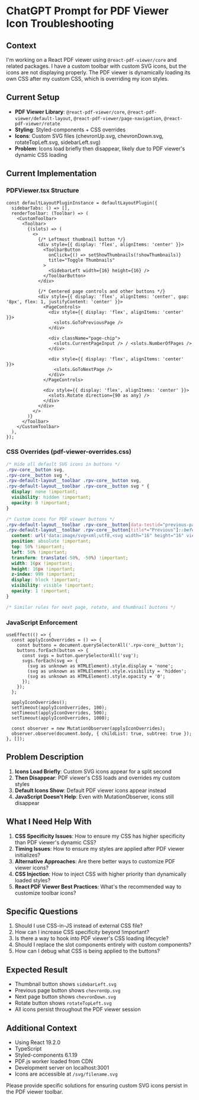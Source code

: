 # ChatGPT Prompt for PDF Viewer Icon Troubleshooting

## Context
I'm working on a React PDF viewer using `@react-pdf-viewer/core` and related packages. I have a custom toolbar with custom SVG icons, but the icons are not displaying properly. The PDF viewer is dynamically loading its own CSS after my custom CSS, which is overriding my icon styles.

## Current Setup
- **PDF Viewer Library**: `@react-pdf-viewer/core`, `@react-pdf-viewer/default-layout`, `@react-pdf-viewer/page-navigation`, `@react-pdf-viewer/rotate`
- **Styling**: Styled-components + CSS overrides
- **Icons**: Custom SVG files (chevronUp.svg, chevronDown.svg, rotateTopLeft.svg, sidebarLeft.svg)
- **Problem**: Icons load briefly then disappear, likely due to PDF viewer's dynamic CSS loading

## Current Implementation

### PDFViewer.tsx Structure
```tsx
const defaultLayoutPluginInstance = defaultLayoutPlugin({
  sidebarTabs: () => [],
  renderToolbar: (Toolbar) => (
    <CustomToolbar>
      <Toolbar>
        {(slots) => (
          <>
            {/* Leftmost thumbnail button */}
            <div style={{ display: 'flex', alignItems: 'center' }}>
              <ToolbarButton 
                onClick={() => setShowThumbnails(!showThumbnails)}
                title="Toggle Thumbnails"
              >
                <SidebarLeft width={16} height={16} />
              </ToolbarButton>
            </div>
            
            {/* Centered page controls and other buttons */}
            <div style={{ display: 'flex', alignItems: 'center', gap: '8px', flex: 1, justifyContent: 'center' }}>
              <PageControls>
                <div style={{ display: 'flex', alignItems: 'center' }}>
                  <slots.GoToPreviousPage />
                </div>
                
                <div className="page-chip">
                  <slots.CurrentPageInput /> / <slots.NumberOfPages />
                </div>
                
                <div style={{ display: 'flex', alignItems: 'center' }}>
                  <slots.GoToNextPage />
                </div>
              </PageControls>
              
              <div style={{ display: 'flex', alignItems: 'center' }}>
                <slots.Rotate direction={90 as any} />
              </div>
            </div>
          </>
        )}
      </Toolbar>
    </CustomToolbar>
  ),
});
```

### CSS Overrides (pdf-viewer-overrides.css)
```css
/* Hide all default SVG icons in buttons */
.rpv-core__button svg,
.rpv-core__button svg *,
.rpv-default-layout__toolbar .rpv-core__button svg,
.rpv-default-layout__toolbar .rpv-core__button svg * {
  display: none !important;
  visibility: hidden !important;
  opacity: 0 !important;
}

/* Custom icons for PDF viewer buttons */
.rpv-default-layout__toolbar .rpv-core__button[data-testid="previous-page-button"]::before,
.rpv-default-layout__toolbar .rpv-core__button[title*="Previous"]::before {
  content: url('data:image/svg+xml;utf8,<svg width="16" height="16" viewBox="0 0 17 16" fill="none" xmlns="http://www.w3.org/2000/svg"><path d="M12.5 8.3999L8.5 4.3999L4.5 8.3999" stroke="%231F2937" stroke-width="1.25" stroke-linecap="round" stroke-linejoin="round"/></svg>') !important;
  position: absolute !important;
  top: 50% !important;
  left: 50% !important;
  transform: translate(-50%, -50%) !important;
  width: 16px !important;
  height: 16px !important;
  z-index: 999 !important;
  display: block !important;
  visibility: visible !important;
  opacity: 1 !important;
}

/* Similar rules for next page, rotate, and thumbnail buttons */
```

### JavaScript Enforcement
```tsx
useEffect(() => {
  const applyIconOverrides = () => {
    const buttons = document.querySelectorAll('.rpv-core__button');
    buttons.forEach(button => {
      const svgs = button.querySelectorAll('svg');
      svgs.forEach(svg => {
        (svg as unknown as HTMLElement).style.display = 'none';
        (svg as unknown as HTMLElement).style.visibility = 'hidden';
        (svg as unknown as HTMLElement).style.opacity = '0';
      });
    });
  };

  applyIconOverrides();
  setTimeout(applyIconOverrides, 100);
  setTimeout(applyIconOverrides, 500);
  setTimeout(applyIconOverrides, 1000);
  
  const observer = new MutationObserver(applyIconOverrides);
  observer.observe(document.body, { childList: true, subtree: true });
}, []);
```

## Problem Description
1. **Icons Load Briefly**: Custom SVG icons appear for a split second
2. **Then Disappear**: PDF viewer's CSS loads and overrides my custom styles
3. **Default Icons Show**: Default PDF viewer icons appear instead
4. **JavaScript Doesn't Help**: Even with MutationObserver, icons still disappear

## What I Need Help With
1. **CSS Specificity Issues**: How to ensure my CSS has higher specificity than PDF viewer's dynamic CSS?
2. **Timing Issues**: How to ensure my styles are applied after PDF viewer initializes?
3. **Alternative Approaches**: Are there better ways to customize PDF viewer icons?
4. **CSS Injection**: How to inject CSS with higher priority than dynamically loaded styles?
5. **React PDF Viewer Best Practices**: What's the recommended way to customize toolbar icons?

## Specific Questions
1. Should I use CSS-in-JS instead of external CSS file?
2. How can I increase CSS specificity beyond !important?
3. Is there a way to hook into PDF viewer's CSS loading lifecycle?
4. Should I replace the slot components entirely with custom components?
5. How can I debug what CSS is being applied to the buttons?

## Expected Result
- Thumbnail button shows `sidebarLeft.svg`
- Previous page button shows `chevronUp.svg`
- Next page button shows `chevronDown.svg`
- Rotate button shows `rotateTopLeft.svg`
- All icons persist throughout the PDF viewer session

## Additional Context
- Using React 19.2.0
- TypeScript
- Styled-components 6.1.19
- PDF.js worker loaded from CDN
- Development server on localhost:3001
- Icons are accessible at `/svg/filename.svg`

Please provide specific solutions for ensuring custom SVG icons persist in the PDF viewer toolbar.
